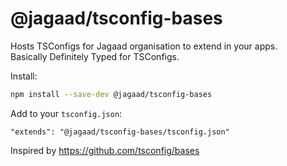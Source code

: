 # @jagaad/tsconfig-bases

Hosts TSConfigs for Jagaad organisation to extend in your apps.  
Basically Definitely Typed for TSConfigs.

Install:

```bash
npm install --save-dev @jagaad/tsconfig-bases
```

Add to your `tsconfig.json`:

```jsonc
"extends": "@jagaad/tsconfig-bases/tsconfig.json"
```

Inspired by https://github.com/tsconfig/bases

